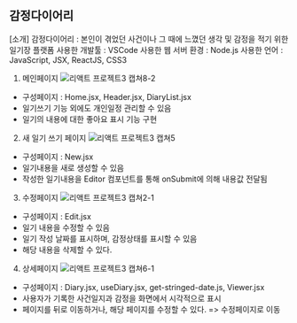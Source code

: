감정다이어리 
---------------------------------------------------------------------------------------------------------------------------------
[소개] 
감정다이어리 : 본인이 겪었던 사건이나 그 때에 느꼈던 생각 및 감정을 적기 위한 일기장 플랫폼 
사용한 개발툴 : VSCode
사용한 웹 서버 환경 : Node.js 
사용한 언어 : JavaScript, JSX, ReactJS, CSS3

1. 메인페이지
![리액트 프로젝트3 캡쳐8-2](https://github.com/user-attachments/assets/1798ed71-a0f0-453c-b29b-0b6d1004d2e8)


- 구성페이지 : Home.jsx, Header.jsx, DiaryList.jsx
- 일기쓰기 기능 외에도 개인일정 관리할 수 있음
- 일기의 내용에 대한 좋아요 표시 기능 구현 

2. 새 일기 쓰기 페이지
![리액트 프로젝트3 캡쳐5](https://github.com/user-attachments/assets/0fe424c4-b48a-4078-9474-34ded36e3466)


- 구성페이지 : New.jsx
- 일기내용을 새로 생성할 수 있음 
- 작성한 일기내용을 Editor 컴포넌트를 통해 onSubmit에 의해 내용값 전달됨 

3. 수정페이지
![리액트 프로젝트3 캡쳐2-1](https://github.com/user-attachments/assets/f178f8ad-21a9-48e5-a3cc-17bb692a07fd)


- 구성페이지 : Edit.jsx
- 일기 내용을 수정할 수 있음
- 일기 작성 날짜를 표시하며, 감정상태를 표시할 수 있음
- 해당 내용을 삭제할 수 있다. 

4. 상세페이지
![리액트 프로젝트3 캡쳐6-1](https://github.com/user-attachments/assets/af79162a-24ba-4bb4-a53d-2af9bbb7a52d)


- 구성페이지 : Diary.jsx, useDiary.jsx, get-stringed-date.js, Viewer.jsx
- 사용자가 기록한 사건일지과 감정을 화면에서 시각적으로 표시
- 페이지를 뒤로 이동하거나, 해당 페이지를 수정할 수 있다. => 수정페이지로 이동 
